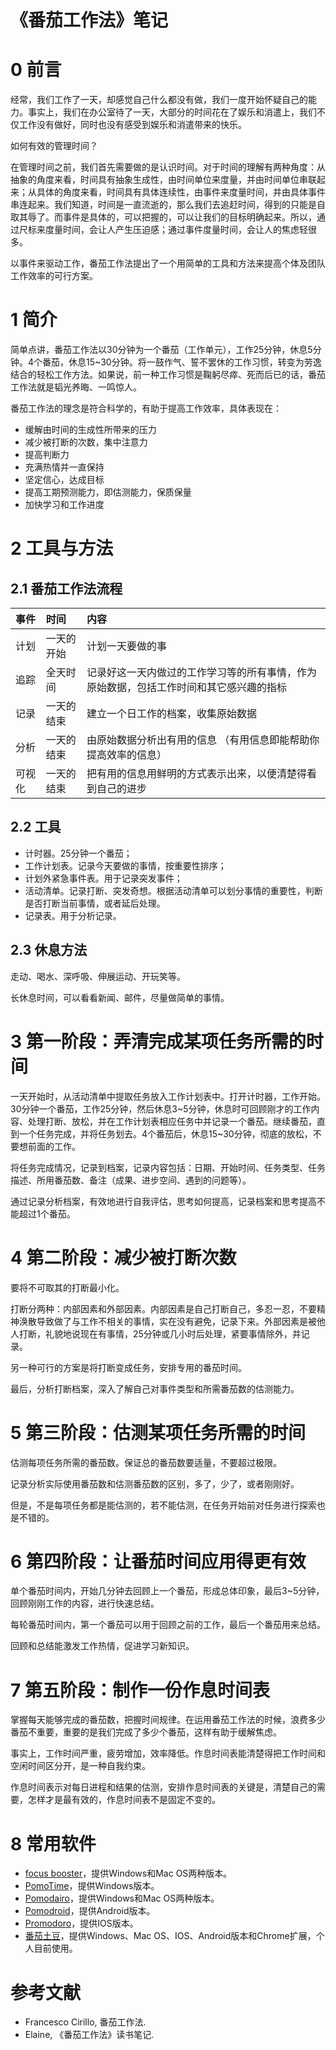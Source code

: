 《番茄工作法》笔记
==================

# 0 前言

经常，我们工作了一天，却感觉自己什么都没有做，我们一度开始怀疑自己的能力。事实上，我们在办公室待了一天，大部分的时间花在了娱乐和消遣上，我们不仅工作没有做好，同时也没有感受到娱乐和消遣带来的快乐。

如何有效的管理时间？

在管理时间之前，我们首先需要做的是认识时间。对于时间的理解有两种角度：从抽象的角度来看，时间具有抽象生成性，由时间单位来度量，并由时间单位串联起来；从具体的角度来看，时间具有具体连续性，由事件来度量时间，并由具体事件串连起来。我们知道，时间是一直流逝的，那么我们去追赶时间，得到的只能是自取其辱了。而事件是具体的，可以把握的，可以让我们的目标明确起来。所以，通过尺标来度量时间，会让人产生压迫感；通过事件度量时间，会让人的焦虑轻很多。

以事件来驱动工作，番茄工作法提出了一个用简单的工具和方法来提高个体及团队工作效率的可行方案。

# 1 简介

简单点讲，番茄工作法以30分钟为一个番茄（工作单元），工作25分钟，休息5分钟。4个番茄，休息15~30分钟。将一鼓作气、誓不罢休的工作习惯，转变为劳逸结合的轻松工作方法。如果说，前一种工作习惯是鞠躬尽瘁、死而后已的话，番茄工作法就是韬光养晦、一鸣惊人。

番茄工作法的理念是符合科学的，有助于提高工作效率，具体表现在：

* 缓解由时间的生成性所带来的压力
* 减少被打断的次数，集中注意力
* 提高判断力
* 充满热情并一直保持
* 坚定信心，达成目标
* 提高工期预测能力，即估测能力，保质保量
* 加快学习和工作进度 

# 2 工具与方法

## 2.1 番茄工作法流程

|事件|时间|内容|
|:--|:--|:--|
|计划|一天的开始|计划一天要做的事|
|追踪|全天时间|记录好这一天内做过的工作学习等的所有事情，作为原始数据，包括工作时间和其它感兴趣的指标|
|记录|一天的结束|建立一个日工作的档案，收集原始数据|
|分析|一天的结束|由原始数据分析出有用的信息 （有用信息即能帮助你提高效率的信息）|
|可视化|一天的结束|把有用的信息用鲜明的方式表示出来，以便清楚得看到自己的进步|

## 2.2 工具

* 计时器。25分钟一个番茄；
* 工作计划表。记录今天要做的事情，按重要性排序；
* 计划外紧急事件表。用于记录突发事件；
* 活动清单。记录打断、突发奇想。根据活动清单可以划分事情的重要性，判断是否打断当前事情，或者延后处理。
* 记录表。用于分析记录。

## 2.3 休息方法

走动、喝水、深呼吸、伸展运动、开玩笑等。

长休息时间，可以看看新闻、邮件，尽量做简单的事情。

# 3 第一阶段：弄清完成某项任务所需的时间

一天开始时，从活动清单中提取任务放入工作计划表中。打开计时器，工作开始。30分钟一个番茄，工作25分钟，然后休息3~5分钟，休息时可回顾刚才的工作内容、处理打断、放松，并在工作计划表相应任务中并记录一个番茄。继续番茄，直到一个任务完成，并将任务划去。4个番茄后，休息15~30分钟，彻底的放松，不要想前面的工作。

将任务完成情况，记录到档案，记录内容包括：日期、开始时间、任务类型、任务描述、所用番茄数、备注（成果、进步空间、遇到的问题等）。

通过记录分析档案，有效地进行自我评估，思考如何提高，记录档案和思考提高不能超过1个番茄。

# 4 第二阶段：减少被打断次数

要将不可取其的打断最小化。

打断分两种：内部因素和外部因素。内部因素是自己打断自己，多忍一忍，不要精神涣散导致做了与工作不相关的事情，实在没有避免，记录下来。外部因素是被他人打断，礼貌地说现在有事情，25分钟或几小时后处理，紧要事情除外，并记录。

另一种可行的方案是将打断变成任务，安排专用的番茄时间。

最后，分析打断档案，深入了解自己对事件类型和所需番茄数的估测能力。

# 5 第三阶段：估测某项任务所需的时间

估测每项任务所需的番茄数。保证总的番茄数要适量，不要超过极限。

记录分析实际使用番茄数和估测番茄数的区别，多了，少了，或者刚刚好。

但是，不是每项任务都是能估测的，若不能估测，在任务开始前对任务进行探索也是不错的。

# 6 第四阶段：让番茄时间应用得更有效

单个番茄时间内，开始几分钟去回顾上一个番茄，形成总体印象，最后3~5分钟，回顾刚刚工作的内容，进行快速总结。

每轮番茄时间内，第一个番茄可以用于回顾之前的工作，最后一个番茄用来总结。

回顾和总结能激发工作热情，促进学习新知识。

# 7 第五阶段：制作一份作息时间表

掌握每天能够完成的番茄数，把握时间规律。在运用番茄工作法的时候，浪费多少番茄不重要，重要的是我们完成了多少个番茄，这样有助于缓解焦虑。

事实上，工作时间严重，疲劳增加，效率降低。作息时间表能清楚得把工作时间和空闲时间区分开，是一种自我约束。

作息时间表示对每日进程和结果的估测，安排作息时间表的关键是，清楚自己的需要，怎样才是最有效的，作息时间表不是固定不变的。

# 8 常用软件

* [focus booster][1]，提供Windows和Mac OS两种版本。
* [PomoTime][2]，提供Windows版本。
* [Pomodairo][3]，提供Windows和Mac OS两种版本。
* [Pomodroid][4]，提供Android版本。
* [Promodoro][5]，提供IOS版本。
* [番茄土豆][6]，提供Windows、Mac OS、IOS、Android版本和Chrome扩展，个人目前使用。

# 参考文献

* Francesco Cirillo, 番茄工作法.
* Elaine, 《番茄工作法》读书笔记.

[1]:https://www.focusboosterapp.com/ "focus booster"
[2]:http://www.xoring.com/ "PomoTime"
[3]:http://www.softpedia.com/get/Office-tools/Diary-Organizers-Calendar/Pomodairo.shtml "Pomodairo"
[4]:http://cn.appszoom.com/android_applications/productivity/pomodroid_fbyx.html "Pomodroid"
[5]:http://itunes.apple.com/us/app/promodoro/id359028017?mt=8 "Promodoro"
[6]:https://pomotodo.com/ "番茄土豆"




